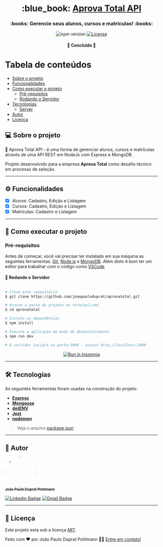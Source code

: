 <h1 align="center">
     :blue_book: <a href="#"> Aprova Total API </a>
</h1>

<h3 align="center">
    :books: Gerencie seus alunos, cursos e matrículas! :books:
</h3>

<p align="center">
  <img alt="npm version" src="https://badge.fury.io/js/npm.svg">
  
  <a href="./LICENSE">
    <img alt="License" src="https://img.shields.io/badge/License-MIT-yellow.svg">
  </a>
</p>

<h4 align="center">
	🚧 Concluído 🚧
</h4>

# Tabela de conteúdos

<!--ts-->

- [Sobre o projeto](#-sobre-o-projeto)
- [Funcionalidades](#-funcionalidades)
- [Como executar o projeto](#-como-executar-o-projeto)
  - [Pré-requisitos](#pré-requisitos)
  - [Rodando o Servidor](#user-content--rodando-o-servidor)
- [Tecnologias](#-tecnologias)
  - [Server](#user-content-server--nodejs----typescript)
- [Autor](#-autor)
- [Licença](#user-content--licença)
<!--te-->

## 💻 Sobre o projeto

:blue_book: Aprova Total API - é uma forma de gerenciar alunos, cursos e matrículas através de uma API REST em NodeJs com Express e MongoDB.

Projeto desenvolvido para a empresa **Aprova Total** como desafio técnico em processo de seleção.

---

## ⚙️ Funcionalidades

- [x] Alunos: Cadastro, Edição e Listagem
- [x] Cursos: Cadastro, Edição e Listagem
- [x] Matrículas: Cadastro e Listagem

---

## 🚀 Como executar o projeto

### Pré-requisitos

Antes de começar, você vai precisar ter instalado em sua máquina as seguintes ferramentas:
[Git](https://git-scm.com), [Node.js](https://nodejs.org/en/) e [MongoDB](https://www.mongodb.com/).
Além disto é bom ter um editor para trabalhar com o código como [VSCode](https://code.visualstudio.com/)

#### 🎲 Rodando o Servidor

```bash

# Clone este repositório
$ git clone https://github.com/joaopauloduprat/aprovatotal.git

# Acesse a pasta do projeto no terminal/cmd
$ cd aprovatotal

# Instale as dependências
$ npm install

# Execute a aplicação em modo de desenvolvimento
$ npm run dev

# O servidor inciará na porta:3000 - acesse http://localhost:3000

```

<p align="center">
  <a href="https://insomnia.rest/run/?label=aprovatotal&uri=https%3A%2F%2Fraw.githubusercontent.com%2Fjoaopauloduprat%2Faprovatotal%2Fmain%2Faprovatotal.json" target="_blank"><img src="https://insomnia.rest/images/run.svg" alt="Run in Insomnia"></a>
</p>

---

## 🛠 Tecnologias

As seguintes ferramentas foram usadas na construção do projeto:

- **[Express](https://expressjs.com/)**
- **[Mongoose](https://mongoosejs.com/)**
- **[dotENV](https://github.com/motdotla/dotenv)**
- **[Jest](https://jestjs.io/)**
- **[nodemon](https://github.com/remy/nodemon)**

> Veja o arquivo [package.json](https://raw.githubusercontent.com/joaopauloduprat/aprovatotal/main/package.json)

---

## 🦸 Autor

<a href="https://jpduprat.work">
 <img style="border-radius: 50%;" src="https://avatars.githubusercontent.com/u/53086678?s=120&v=4" width="100px;" alt=""/>
 <br />
 <sub><b>João Paulo Duprat Pohlmann</b></sub></a>
 <br />

[![Linkedin Badge](https://img.shields.io/badge/-João-blue?style=flat-square&logo=Linkedin&logoColor=white&link=https://www.linkedin.com/in/joaopauloduprat/)](https://www.linkedin.com/in/joaopauloduprat/)
[![Gmail Badge](https://img.shields.io/badge/-duprat.dev@gmail.com-c14438?style=flat-square&logo=Gmail&logoColor=white&link=mailto:duprat.dev@gmail.com)](mailto:duprat.dev@gmail.com)

---

## 📝 Licença

Este projeto esta sob a licença [MIT](./LICENSE).

Feito com ❤️ por João Paulo Duprat Pohlmann 👋🏽 [Entre em contato!](https://www.linkedin.com/in/joaopauloduprat/)
